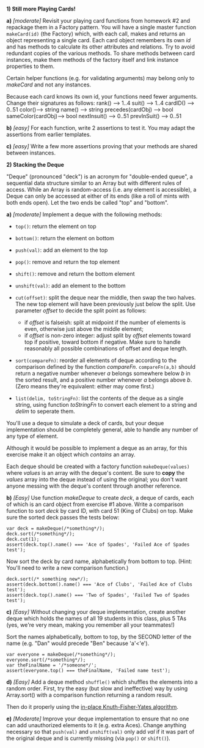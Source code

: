 **1) Still more Playing Cards!**

**a)** _[moderate]_
Revisit your playing card functions from homework #2 and repackage them in a Factory pattern.  You will have a single master function
`makeCard(id)` (the Factory) which, with each call, makes and returns an object representing a single card.  Each card object remembers its own _id_ and has methods to calculate its other attributes and relations.
Try to avoid redundant copies of the various methods.  To share methods between card instances, make them methods of the factory itself and link instance properties to them.

Certain helper functions (e.g. for validating arguments) may belong only to _makeCard_ and not any instances.

Because each card knows its own id, your functions need fewer arguments.  Change their signatures as follows:
rank() --> 1..4
suit() --> 1..4
cardID() --> 0..51
color()--> string
name() --> string
precedes(cardObj) --> bool
sameColor(cardObj)--> bool
nextInsuit() --> 0..51
prevInSuit() --> 0..51

**b)** _[easy]_ For each function, write 2 assertions to test it.  You may adapt the assertions from earlier templates.

**c)** _[easy]_ Write a few more assertions proving that your methods are shared between instances.


**2) Stacking the Deque**

"Deque" (pronounced "deck") is an acronym for "double-ended queue", a sequential data structure similar to an Array but with different rules of access.  While an Array is random-access (i.e. any element is accessible), a Deque can only be accessed at either of its ends (like a roll of mints with both ends open).  Let the two ends be called "top" and "bottom".

**a)** _[moderate]_
Implement a deque with the following methods:

* `top()`: return the element on top

* `bottom()`: return the element on bottom

* `push(val)`: add an element to the top

* `pop()`:  remove and return the top element

* `shift()`: remove and return the bottom element

* `unshift(val)`: add an element to the bottom

* `cut(offset)`: split the deque near the middle, then swap the two halves.  The new top element will have been previously just below the split.  Use parameter _offset_ to decide the split point as follows:
	*  if _offset_ is falseish: split at midpoint if the number of elements is even, otherwise just above the middle element;
	*  if _offset_ is non-zero integer: adjust split by _offset_ elements toward top if positive, toward bottom if negative.
Make sure to handle reasonably all possible combinations of offset and deque length.

<!-- riffle:  split as with a cut, using _offset_ the same way, then interleave the two halves by these rules...  -->

* `sort(compareFn)`: reorder all elements of deque according to the comparison defined by the function _compareFn_.
`compareFn(a,b)` should return a negative number whenever _a_  belongs somewhere below _b_ in the sorted result, and a positive number whenever _a_ belongs above _b_.  (Zero means they're equivalent: either may come first.)

* `list(delim, toStringFn)`: list the contents of the deque as a single string, using function _toStringFn_ to convert each element to a string and _delim_ to seperate them.

You'll use a deque to simulate a deck of cards, but your deque implementation should be completely general, able to handle any number of any type of element.

Although it would be possible to implement a deque as an array, for this exercise make it an object which *contains* an array.

Each deque should be created with a factory function `makeDeque(values)` where _values_ is an array with the deque's content.
Be sure to **copy** the _values_ array into the deque instead of using the original; you don't want anyone messing with the deque's content through another reference.


**b)** _[Easy]_
Use function _makeDeque_ to create _deck_, a deque of cards, each of which is an card object from exercise #1 above.
Write a comparison function to sort _deck_ by card ID, with card 51 (King of Clubs) on top.
Make sure the sorted deck passes the tests below:
```
var deck = makeDeque(/*something*/);
deck.sort(/*something*/);
deck.cut(1);
assert(deck.top().name() === 'Ace of Spades', 'Failed Ace of Spades test');
```

Now sort the deck by card name, alphabetically from bottom to top.   (Hint: You'll need to write a new comparison function.)
```
deck.sort(/* something new*/);
assert(deck.bottom().name() === 'Ace of Clubs', 'Failed Ace of Clubs test');
assert(deck.top().name() === 'Two of Spades', 'Failed Two of Spades test');

```

**c)** _[Easy]_
Without changing your deque implementation, create another deque which holds the names of all 19 students in this class, plus 5 TAs (yes, we're very mean, making you remember all your teammates!)

<!--OK, fine:
Abe,Adam,Chad,Charity,Christian,Danielle, 
Esha,Geoff,Hanna,Jesse,Joshua,Kellen,
Kyle,Liam,Lori,Matt,Nathan,Shawna,Tom,
Abby,Amanda,Chris,Clarissa,Jhenna -->

Sort the names alphabetically, bottom to top, by the SECOND letter of the name (e.g. "Dan" would precede "Ben" because 'a'<'e').
```
var everyone = makeDeque(/*something*/);
everyone.sort(/*something*/);
var theFinalName = '/*someone*/';
assert(everyone.top() === theFinalName, 'Failed name test');
```

**d)** _[Easy]_ 
Add a deque method `shuffle()` which shuffles the elements into a random order.
First, try the easy (but slow and ineffective) way by using Array.sort() with a comparison function returning a random result.

Then do it properly using the [in-place Knuth-Fisher-Yates algorithm](http://bost.ocks.org/mike/shuffle/).

**e)** _[Moderate]_
Improve your deque implementation to ensure that no one can add unauthorized elements to it (e.g. extra Aces).
Change anything necessary so that `push(val)` and `unshift(val)` only add _val_ if it was part of the original deque and is currently missing (via `pop()` or `shift()`).
